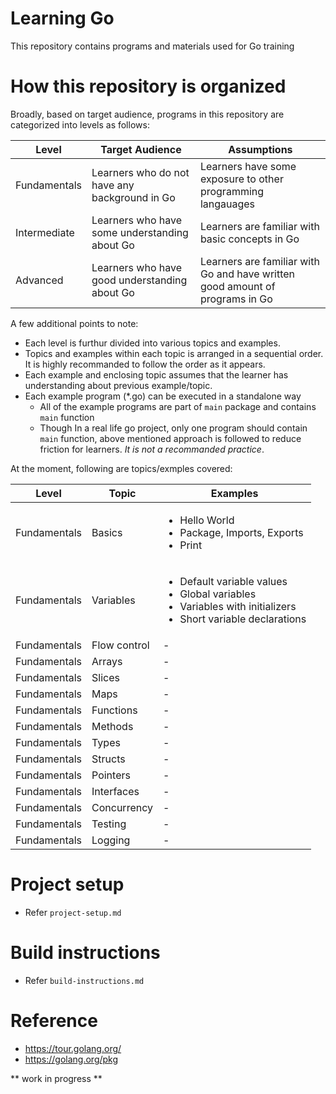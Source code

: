 # Learning Go
This repository contains programs and materials used for Go training

# How this repository is organized
Broadly, based on target audience, programs in this repository are categorized into levels as follows:

| Level | Target Audience | Assumptions |
| ----- | --------------- | ---------- |
| Fundamentals | Learners who do not have any background in Go |Learners have some exposure to other programming langauages|
| Intermediate | Learners who have some understanding about Go |Learners are familiar with basic concepts in Go|
| Advanced | Learners who have good understanding about Go |Learners are familiar with Go and have written good amount of programs in Go|

A few additional points to note:

- Each level is furthur divided into various topics and examples. 
- Topics and examples within each topic is arranged in a sequential order. It is highly recommanded to follow the order as it appears. 
- Each example and enclosing topic assumes that the learner has understanding about previous example/topic. 
- Each example program (*.go) can be executed in a standalone way
    - All of the example programs are part of `main` package and contains `main` function
    - Though In a real life go project, only one program should contain `main` function, above mentioned approach is followed to reduce friction for learners. *It is not a recommanded practice*.

At the moment, following are topics/exmples covered:

| Level | Topic | Examples |
| ----- | ----- | ------- |
| Fundamentals | Basics | <ul><li>Hello World</li><li>Package, Imports, Exports</li><li>Print</li></ul> |
| Fundamentals | Variables | <ul><li>Default variable values</li><li>Global variables</li><li>Variables with initializers</li><li>Short variable declarations</li></ul> |
| Fundamentals | Flow control | - |
| Fundamentals | Arrays | - |
| Fundamentals | Slices | - |
| Fundamentals | Maps | - |
| Fundamentals | Functions | - |
| Fundamentals | Methods | - |
| Fundamentals | Types | - |
| Fundamentals | Structs | - |
| Fundamentals | Pointers | - |
| Fundamentals | Interfaces | - |
| Fundamentals | Concurrency | - |
| Fundamentals | Testing | - |
| Fundamentals | Logging | - |



# Project setup
- Refer `project-setup.md`

# Build instructions
- Refer `build-instructions.md`

# Reference
- https://tour.golang.org/
- https://golang.org/pkg

** work in progress **